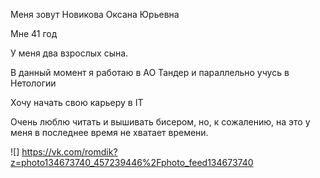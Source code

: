 Меня зовут Новикова Оксана Юрьевна

Мне 41 год

У меня два взрослых сына.

В данный момент я работаю в АО Тандер и параллельно учусь в Нетологии

Хочу начать свою карьеру в IT

Очень люблю читать и вышивать бисером, но, к сожалению, на это у меня в последнее время не хватает времени.

![] https://vk.com/romdik?z=photo134673740_457239446%2Fphoto_feed134673740
